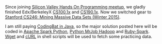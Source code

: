 Since joining [Silicon Valley Hands On Programming meetup](http://www.meetup.com/HandsOnProgrammingEvents/), we gladly finished Edx/BerkeleyX [CS100.1x](https://www.edx.org/course/introduction-big-data-apache-spark-uc-berkeleyx-cs100-1x) and [CS190.1x](https://www.edx.org/course/scalable-machine-learning-uc-berkeleyx-cs190-1x). Now we switched gear to [Stanford CS246: Mining Massive Data Sets (Winter 2015)](http://web.stanford.edu/class/cs246/).

I am still paying [CodingBat in Java](http://codingbat.com/java), so the major solution posted here will be coded in [Apache Spark Python](https://spark.apache.org/docs/latest/api/python/pyspark.html), [Python MrJob Hadoop](https://github.com/Yelp/mrjob) and [Ruby-Spark](http://ondra-m.github.io/ruby-spark/). [Wget](https://en.wikipedia.org/wiki/Wget) and [cURL](https://en.wikipedia.org/wiki/CURL) in shell scripts will be used to fetch some practicing data.
